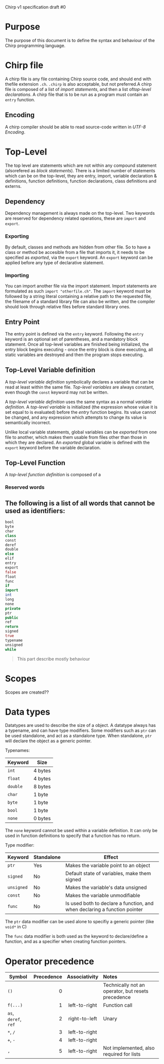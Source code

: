 Chirp v1 specification draft #0

# Purpose

The purpose of this document is to define the syntax and behaviour of the Chirp
programming language.

# Chirp file
A chirp file is any file containing Chirp source code, and should end with thefile extension `.ch`. `.chirp` is also acceptable, but not preferred.A chirp file is composed of a list of *import statements*, and then a list of*top-level declarations*. A chirp file that is to be run as a program must
contain an `entry` function.

## Encoding
A chirp compiler should be able to read source-code written in *UTF-8 Encoding*.

# Top-Level
The top level are statements which are not within any compound statement (alsorefered as *block statements*). There is a limited number of statements which can be on the top-level, they are entry, import, variable declaration & definitions, function definitions, function declarations, class definitions and externs.

## Dependency

Dependency management is always made on the top-level. Two keywords are reserved for dependency related operations, these are `import` and `export`.

### Exporting

By default, classes and methods are hidden from other file. So to have a class or method be accesible from a file that imports it, it needs to be specified as *exported*, via the ``export`` keyword. An ``export`` keyword can be applied before any type of declarative statement.

### Importing

You can import another file via the import statement. Import statements are formulated as such `import "otherfile.ch"`. The ``import`` keyword must be followed by a string literal containing a relative path to the requested file, the filename of a standard library file can also be written, and the compiler should look through relative files before standard library ones.

## Entry Point

The entry point is defined via the `entry` keyword. Following the `entry` keyword is an optional set of parentheses, and a mandatory block statement. Once all top-level variables are finished being initialized, the entry block begins executing - once the entry block is done executing, all static variables are destroyed and then the program stops executing.


## Top-Level Variable definition

A *top-level variable definition* symbolically declares a variable that can be read at least within the same file. *Top-level variables* are always constant, even though the `const` keyword may not be written.

A *top-level variable definition* uses the same syntax as a normal *variable definition*. A *top-level variable* is initialized (the expression whose value it is set equal to is evaluated) before the *entry* function begins. Its value cannot be changed, and any expression which attempts to change its value is semantically incorrect.

Unlike local variable statements, global variables can be *exported* from one file to another, which makes them usable from files other than those in which they are declared. An *exported* global variable is defined with the `export` keyword before the variable declaration.

## Top-Level Function

A *top-level function definition* is composed of a 

### Reserved words

The following is a list of all words that cannot be used as identifiers:
--

```as
bool
byte
char
class
const
deref
double
else
elif
entry
export
false
float
func
if
import
int
long
none
private
ptr
public
ref
return
signed
true
typename
unsigned
while
```

> This part describe mostly behaviour

# Scopes

Scopes are created??

# Data types

Datatypes are used to describe the size of a object. A datatype always has a typename, and can have type modifiers. Some modifiers such as ``ptr`` can be used standalone, and act as a standalone type. When standalone, ``ptr`` will declare the object as a generic pointer.

Typenames:

| Keyword | Size |
| --- | --- |
| `int` | 4 bytes |
| `float` | 4 bytes |
| `double` | 8 bytes |
| `char` | 1 byte |
| `byte` | 1 byte |
| `bool` | 1 byte |
| `none` | 0 bytes |

The `none` keyword cannot be used within a variable definition. It can only be used in function definitions to specify that a function has no return.

Type modifier:

| Keyword | Standalone | Effect |
| --- | --- | --- |
| `ptr` | Yes | Makes the variable point to an object |
| `signed` | No | Default state of variables, make them signed |
| `unsigned` | No | Makes the variable's data unsigned |
| `const` | No | Makes the variable unmodifiable |
| `func` | No | Is used both to declare a function, and when declaring a function pointer |

The `ptr` data modifier can be used alone to specifiy a generic pointer (like `void*` in C)

The `func` data modifier is both used as the keyword to declare/define a function, and as a specifier when creating function pointers.

# Operator precedence

| Symbol | Precedence | Associativity | Notes |
| --- | --: | :-: | :-- |
| `()` | 0 | | Technically not an operator, but resets precedence |
| `f(...)` | 1 | left-to-right | Function call |
| `as`, `deref`, `ref` | 2 | right-to-left | Unary |
| `*`, `/` | 3 | left-to-right |
| `+`, `-` | 4 | left-to-right |
| `,` | 5 | left-to-right | Not implemented, also required for lists |
